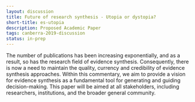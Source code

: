 ```yaml
---
layout: discussion
title: Future of research synthesis - Utopia or dystopia?
short-title: es-utopia
description: Proposed Academic Paper
tags: canberra-2019-discussion
status: in-prep
---
```

The number of publications has been increasing exponentially, and as a result, so has the research field of evidence synthesis. Consequently, there is now a need to maintain the quality, currency and credibility of evidence synthesis approaches. Within this commentary, we aim to provide a vision for evidence synthesis as a fundamental tool for generating and guiding decision-making. This paper will be aimed at all stakeholders, including researchers, institutions, and the broader general community.